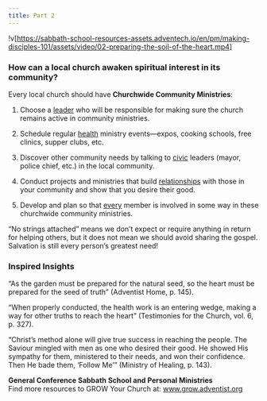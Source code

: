 ```yaml
---
title: Part 2
---
```


!v[https://sabbath-school-resources-assets.adventech.io/en/pm/making-disciples-101/assets/video/02-preparing-the-soil-of-the-heart.mp4]

### How can a local church awaken spiritual interest in its community?

Every local church should have **Churchwide Community Ministries**:

1. Choose a [leader]() who will be responsible for making sure the church remains active in community ministries.

2. Schedule regular [health]() ministry events—expos, cooking schools, free clinics, supper clubs, etc.

3. Discover other community needs by talking to [civic]() leaders (mayor, police chief, etc.) in the local community.

4. Conduct projects and ministries that build [relationships]() with those in your community and show that you desire their good.

5. Develop and plan so that [every]() member is involved in some way in these churchwide community ministries.

“No strings attached” means we don’t expect or require anything in return for helping others, but it does not mean we should avoid sharing the gospel. Salvation is still every person’s greatest need!

### Inspired Insights

“As the garden must be prepared for the natural seed, so the heart must be prepared for the seed of truth” (Adventist Home, p. 145).

“When properly conducted, the health work is an entering wedge, making a way for other truths to reach the heart” (Testimonies for the Church, vol. 6, p. 327).

“Christ’s method alone will give true success in reaching the people. The Saviour mingled with men as one who desired their good. He showed His sympathy for them, ministered to their needs, and won their confidence. Then He bade them, ‘Follow Me’” (Ministry of Healing, p. 143).

**General Conference Sabbath School and Personal Ministries**\
Find more resources to GROW Your Church at: www.grow.adventist.org